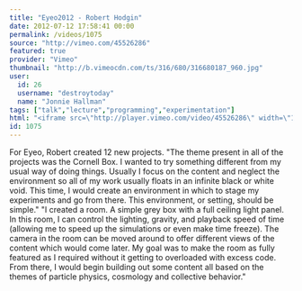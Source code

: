 ```yaml
---
title: "Eyeo2012 - Robert Hodgin"
date: 2012-07-12 17:58:41 00:00
permalink: /videos/1075
source: "http://vimeo.com/45526286"
featured: true
provider: "Vimeo"
thumbnail: "http://b.vimeocdn.com/ts/316/680/316680187_960.jpg"
user:
  id: 26
  username: "destroytoday"
  name: "Jonnie Hallman"
tags: ["talk","lecture","programming","experimentation"]
html: "<iframe src=\"http://player.vimeo.com/video/45526286\" width=\"1280\" height=\"720\" frameborder=\"0\" webkitAllowFullScreen mozallowfullscreen allowFullScreen></iframe>"
id: 1075
---
```


For Eyeo, Robert created 12 new projects.
"The theme present in all of the projects was the Cornell Box. I wanted to try something different from my usual way of doing things. Usually I focus on the content and neglect the environment so all of my work usually floats in an infinite black or white void. This time, I would create an environment in which to stage my experiments and go from there. This environment, or setting, should be simple."
"I created a room. A simple grey box with a full ceiling light panel. In this room, I can control the lighting, gravity, and playback speed of time (allowing me to speed up the simulations or even make time freeze). The camera in the room can be moved around to offer different views of the content which would come later. My goal was to make the room as fully featured as I required without it getting to overloaded with excess code. From there, I would begin building out some content all based on the themes of particle physics, cosmology and collective behavior."